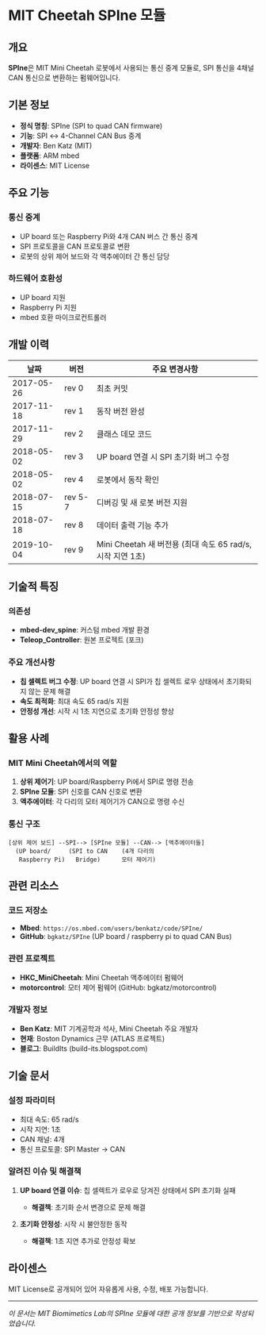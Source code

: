 # MIT Cheetah SPIne 모듈

## 개요

**SPIne**은 MIT Mini Cheetah 로봇에서 사용되는 통신 중계 모듈로, SPI 통신을 4채널 CAN 통신으로 변환하는 펌웨어입니다.

## 기본 정보

- **정식 명칭**: SPIne (SPI to quad CAN firmware)
- **기능**: SPI ↔ 4-Channel CAN Bus 중계
- **개발자**: Ben Katz (MIT)
- **플랫폼**: ARM mbed
- **라이센스**: MIT License

## 주요 기능

### 통신 중계

- UP board 또는 Raspberry Pi와 4개 CAN 버스 간 통신 중계
- SPI 프로토콜을 CAN 프로토콜로 변환
- 로봇의 상위 제어 보드와 각 액추에이터 간 통신 담당

### 하드웨어 호환성

- UP board 지원
- Raspberry Pi 지원
- mbed 호환 마이크로컨트롤러

## 개발 이력

|날짜|버전|주요 변경사항|
|---|---|---|
|2017-05-26|rev 0|최초 커밋|
|2017-11-18|rev 1|동작 버전 완성|
|2017-11-29|rev 2|클래스 데모 코드|
|2018-05-02|rev 3|UP board 연결 시 SPI 초기화 버그 수정|
|2018-05-02|rev 4|로봇에서 동작 확인|
|2018-07-15|rev 5-7|디버깅 및 새 로봇 버전 지원|
|2018-07-18|rev 8|데이터 출력 기능 추가|
|2019-10-04|rev 9|Mini Cheetah 새 버전용 (최대 속도 65 rad/s, 시작 지연 1초)|

## 기술적 특징

### 의존성

- **mbed-dev_spine**: 커스텀 mbed 개발 환경
- **Teleop_Controller**: 원본 프로젝트 (포크)

### 주요 개선사항

- **칩 셀렉트 버그 수정**: UP board 연결 시 SPI가 칩 셀렉트 로우 상태에서 초기화되지 않는 문제 해결
- **속도 최적화**: 최대 속도 65 rad/s 지원
- **안정성 개선**: 시작 시 1초 지연으로 초기화 안정성 향상

## 활용 사례

### MIT Mini Cheetah에서의 역할

1. **상위 제어기**: UP board/Raspberry Pi에서 SPI로 명령 전송
2. **SPIne 모듈**: SPI 신호를 CAN 신호로 변환
3. **액추에이터**: 각 다리의 모터 제어기가 CAN으로 명령 수신

### 통신 구조

```
[상위 제어 보드] --SPI--> [SPIne 모듈] --CAN--> [액추에이터들]
  (UP board/     (SPI to CAN    (4개 다리의
   Raspberry Pi)   Bridge)      모터 제어기)
```

## 관련 리소스

### 코드 저장소

- **Mbed**: `https://os.mbed.com/users/benkatz/code/SPIne/`
- **GitHub**: `bgkatz/SPIne` (UP board / raspberry pi to quad CAN Bus)

### 관련 프로젝트

- **HKC_MiniCheetah**: Mini Cheetah 액추에이터 펌웨어
- **motorcontrol**: 모터 제어 펌웨어 (GitHub: bgkatz/motorcontrol)

### 개발자 정보

- **Ben Katz**: MIT 기계공학과 석사, Mini Cheetah 주요 개발자
- **현재**: Boston Dynamics 근무 (ATLAS 프로젝트)
- **블로그**: BuildIts (build-its.blogspot.com)

## 기술 문서

### 설정 파라미터

- 최대 속도: 65 rad/s
- 시작 지연: 1초
- CAN 채널: 4개
- 통신 프로토콜: SPI Master → CAN

### 알려진 이슈 및 해결책

1. **UP board 연결 이슈**: 칩 셀렉트가 로우로 당겨진 상태에서 SPI 초기화 실패
    
    - **해결책**: 초기화 순서 변경으로 문제 해결
2. **초기화 안정성**: 시작 시 불안정한 동작
    
    - **해결책**: 1초 지연 추가로 안정성 확보

## 라이센스

MIT License로 공개되어 있어 자유롭게 사용, 수정, 배포 가능합니다.

---

_이 문서는 MIT Biomimetics Lab의 SPIne 모듈에 대한 공개 정보를 기반으로 작성되었습니다._